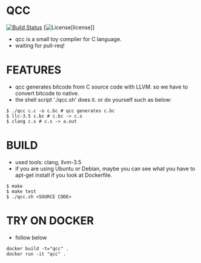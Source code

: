 # QCC
[![Build Status](https://img.shields.io/travis/maekawatoshiki/qcc.svg?style=flat-square)](https://travis-ci.org/maekawatoshiki/qcc)
[![License](http://img.shields.io/badge/license-MIT-blue.svg?style=flat-square)[license]]

- qcc is a small toy compiler for C language.
- waiting for pull-req!

# FEATURES
- qcc generates bitcode from C source code with LLVM. so we have to convert bitcode to native.
- the shell script './qcc.sh' does it. or do yourself such as below:
```
$ ./qcc c.c -o c.bc # qcc generates c.bc
$ llc-3.5 c.bc # c.bc -> c.s
$ clang c.s # c.s -> a.out
```

# BUILD
- used tools: clang, llvm-3.5
- if you are using Ubuntu or Debian, maybe you can see what you have to apt-get install if you look at Dockerfile.
```
$ make
$ make test
$ ./qcc.sh <SOURCE CODE>
```

# TRY ON DOCKER
- follow below
```
docker build -t="qcc" .
docker run -it "qcc" .
```
